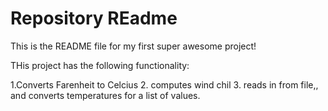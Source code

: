 # Repository REadme
This is the README file for my first super awesome project!

THis project has the following functionality:

1.Converts Farenheit to Celcius
2. computes wind chil 
3. reads in from file,, and converts temperatures for a list of values.

